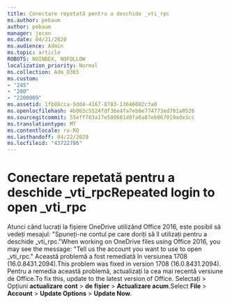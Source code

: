 ```yaml
---
title: Conectare repetată pentru a deschide _vti_rpc
ms.author: pebaum
author: pebaum
manager: jecon
ms.date: 04/21/2020
ms.audience: Admin
ms.topic: article
ROBOTS: NOINDEX, NOFOLLOW
localization_priority: Normal
ms.collection: Adm_O365
ms.custom:
- "245"
- "280"
- "2200009"
ms.assetid: 1fb88cca-5dd4-4167-8783-13646082cfa0
ms.openlocfilehash: 4b063c5524fdf36e4fa7eb6e774773ed701a8526
ms.sourcegitcommit: 55eff703a17e500681d8fa6a87eb067019ade3cc
ms.translationtype: MT
ms.contentlocale: ro-RO
ms.lasthandoff: 04/22/2020
ms.locfileid: "43722786"
---
```

# <a name="repeated-login-to-open-_vti_rpc"></a><span data-ttu-id="5bdd0-102">Conectare repetată pentru a deschide _vti_rpc</span><span class="sxs-lookup"><span data-stu-id="5bdd0-102">Repeated login to open _vti_rpc</span></span>

<span data-ttu-id="5bdd0-103">Atunci când lucrați la fișiere OneDrive utilizând Office 2016, este posibil să vedeți mesajul: "Spuneți-ne contul pe care doriți să îl utilizați pentru a deschide _vti_rpc."</span><span class="sxs-lookup"><span data-stu-id="5bdd0-103">When working on OneDrive files using Office 2016, you may see the message: "Tell us the account you want to use to open _vti_rpc."</span></span> <span data-ttu-id="5bdd0-104">Această problemă a fost remediată în versiunea 1708 (16.0.8431.2094).</span><span class="sxs-lookup"><span data-stu-id="5bdd0-104">This problem was fixed in version 1708 (16.0.8431.2094).</span></span> <span data-ttu-id="5bdd0-105">Pentru a remedia această problemă, actualizați la cea mai recentă versiune de Office.</span><span class="sxs-lookup"><span data-stu-id="5bdd0-105">To fix this, update to the latest version of Office.</span></span> <span data-ttu-id="5bdd0-106">Selectați \> Opțiuni **actualizare** **cont** \> **de fișier** \> **Actualizare acum**.</span><span class="sxs-lookup"><span data-stu-id="5bdd0-106">Select **File** \> **Account** \> **Update Options** \> **Update Now**.</span></span>
  